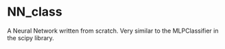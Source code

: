 # NN_class
A Neural Network written from scratch. Very similar to the MLPClassifier in the scipy library.
